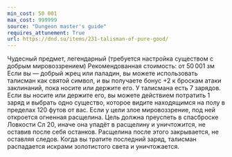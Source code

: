 ```yaml
---
min_cost: 50 001
max_cost: 999999
source: "Dungeon master's guide"
requires_attunement: True
url: https://dnd.su/items/231-talisman-of-pure-good/
---
```


Чудесный предмет, легендарный (требуется настройка существом с добрым мировоззрением)
Рекомендованная стоимость: от 50 001 зм
Если вы — добрый жрец или паладин, вы можете использовать талисман как святой символ, и вы получаете бонус +2 к броскам атаки заклинаний, пока носите или держите его.
У талисмана есть 7 зарядов. Если вы носите или держите его, вы можете действием потратить 1 заряд и выбрать одно существо, которое видите находящимся на полу в пределах 120 футов от вас. Если у цели злое мировоззрение, под ней откроется огненная расщелина. Цель должна преуспеть в спасброске Ловкости Сл 20, иначе она упадёт в расщелину и уничтожится, не оставив после себя останков. Расщелина после этого закрывается, не оставляя следов. Когда вы тратите последний заряд, талисман распадается искрами золотистого света и уничтожается.